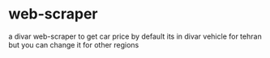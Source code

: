 # web-scraper
a divar web-scraper to get car price 
by default its in divar vehicle for tehran but you can change it for other regions
